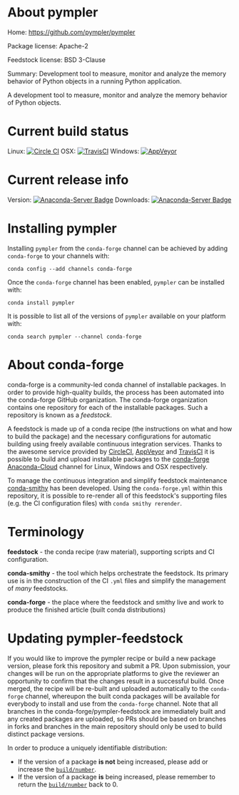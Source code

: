 About pympler
=============

Home: https://github.com/pympler/pympler

Package license: Apache-2

Feedstock license: BSD 3-Clause

Summary: Development tool to measure, monitor and analyze the memory behavior of Python objects in a running Python application. 

A development tool to measure, monitor and analyze the memory
behavior of Python objects.


Current build status
====================

Linux: [![Circle CI](https://circleci.com/gh/conda-forge/pympler-feedstock.svg?style=shield)](https://circleci.com/gh/conda-forge/pympler-feedstock)
OSX: [![TravisCI](https://travis-ci.org/conda-forge/pympler-feedstock.svg?branch=master)](https://travis-ci.org/conda-forge/pympler-feedstock)
Windows: [![AppVeyor](https://ci.appveyor.com/api/projects/status/github/conda-forge/pympler-feedstock?svg=True)](https://ci.appveyor.com/project/conda-forge/pympler-feedstock/branch/master)

Current release info
====================
Version: [![Anaconda-Server Badge](https://anaconda.org/conda-forge/pympler/badges/version.svg)](https://anaconda.org/conda-forge/pympler)
Downloads: [![Anaconda-Server Badge](https://anaconda.org/conda-forge/pympler/badges/downloads.svg)](https://anaconda.org/conda-forge/pympler)

Installing pympler
==================

Installing `pympler` from the `conda-forge` channel can be achieved by adding `conda-forge` to your channels with:

```
conda config --add channels conda-forge
```

Once the `conda-forge` channel has been enabled, `pympler` can be installed with:

```
conda install pympler
```

It is possible to list all of the versions of `pympler` available on your platform with:

```
conda search pympler --channel conda-forge
```


About conda-forge
=================

conda-forge is a community-led conda channel of installable packages.
In order to provide high-quality builds, the process has been automated into the
conda-forge GitHub organization. The conda-forge organization contains one repository
for each of the installable packages. Such a repository is known as a *feedstock*.

A feedstock is made up of a conda recipe (the instructions on what and how to build
the package) and the necessary configurations for automatic building using freely
available continuous integration services. Thanks to the awesome service provided by
[CircleCI](https://circleci.com/), [AppVeyor](http://www.appveyor.com/)
and [TravisCI](https://travis-ci.org/) it is possible to build and upload installable
packages to the [conda-forge](https://anaconda.org/conda-forge)
[Anaconda-Cloud](http://docs.anaconda.org/) channel for Linux, Windows and OSX respectively.

To manage the continuous integration and simplify feedstock maintenance
[conda-smithy](http://github.com/conda-forge/conda-smithy) has been developed.
Using the ``conda-forge.yml`` within this repository, it is possible to re-render all of
this feedstock's supporting files (e.g. the CI configuration files) with ``conda smithy rerender``.


Terminology
===========

**feedstock** - the conda recipe (raw material), supporting scripts and CI configuration.

**conda-smithy** - the tool which helps orchestrate the feedstock.
                   Its primary use is in the construction of the CI ``.yml`` files
                   and simplify the management of *many* feedstocks.

**conda-forge** - the place where the feedstock and smithy live and work to
                  produce the finished article (built conda distributions)


Updating pympler-feedstock
==========================

If you would like to improve the pympler recipe or build a new
package version, please fork this repository and submit a PR. Upon submission,
your changes will be run on the appropriate platforms to give the reviewer an
opportunity to confirm that the changes result in a successful build. Once
merged, the recipe will be re-built and uploaded automatically to the
`conda-forge` channel, whereupon the built conda packages will be available for
everybody to install and use from the `conda-forge` channel.
Note that all branches in the conda-forge/pympler-feedstock are
immediately built and any created packages are uploaded, so PRs should be based
on branches in forks and branches in the main repository should only be used to
build distinct package versions.

In order to produce a uniquely identifiable distribution:
 * If the version of a package **is not** being increased, please add or increase
   the [``build/number``](http://conda.pydata.org/docs/building/meta-yaml.html#build-number-and-string).
 * If the version of a package **is** being increased, please remember to return
   the [``build/number``](http://conda.pydata.org/docs/building/meta-yaml.html#build-number-and-string)
   back to 0.
